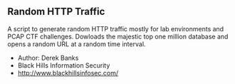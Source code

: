 ## Random HTTP Traffic

A script to generate random HTTP traffic mostly 
for lab environments and PCAP CTF challenges.
Dowloads the majestic top one million database 
and opens a random URL at a random time interval.

* Author: Derek Banks
* Black Hills Information Security
* http://www.blackhillsinfosec.com/
